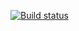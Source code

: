 [![Build status](https://ci.appveyor.com/api/projects/status/r4klurgb1b3exgus?svg=true)](https://ci.appveyor.com/project/xmennx/dom/branch/main)

